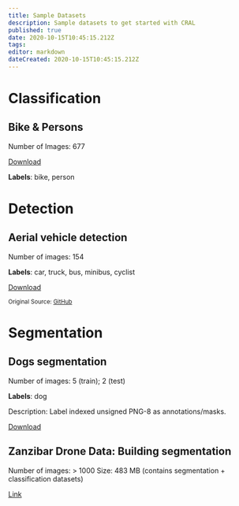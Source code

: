 ```yaml
---
title: Sample Datasets
description: Sample datasets to get started with CRAL
published: true
date: 2020-10-15T10:45:15.212Z
tags: 
editor: markdown
dateCreated: 2020-10-15T10:45:15.212Z
---
```


# Classification
## Bike & Persons
Number of Images: 677

[Download](https://segmind-data.s3.ap-south-1.amazonaws.com/edge/data/classification/bikes_persons_dataset.zip)

**Labels**: bike, person

# Detection
## Aerial vehicle detection
Number of images: 154

**Labels**: car, truck, bus, minibus, cyclist

[Download](https://segmind-data.s3.ap-south-1.amazonaws.com/edge/data/aerial-vehicles-dataset.zip)

<small>Original Source: [GitHub](https://github.com/jekhor/aerial-cars-dataset)</small>

# Segmentation
## Dogs segmentation
Number of images: 5 (train); 2 (test)

**Labels**: dog

Description: Label indexed unsigned PNG-8 as annotations/masks.

[Download](https://segmind-data.s3.ap-south-1.amazonaws.com/edge/data/segmentation/dogs.zip)

## Zanzibar Drone Data: Building segmentation
Number of images: > 1000
Size: 483 MB (contains segmentation + classification datasets)

[Link](https://www.kaggle.com/sayantandas30011998/zanzibar-openai-building-footprint-mapping)
